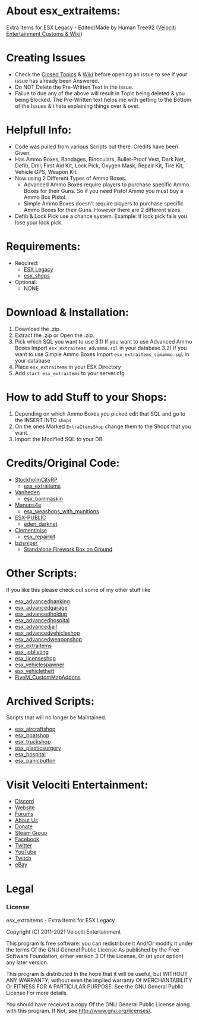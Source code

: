 # About esx_extraitems:
Extra Items for ESX Legacy - Edited/Made by Human Tree92 ([Velociti Entertainment Customs & Wiki]( http://www.velocitientertainment.com/customs/ ))

# Creating Issues
* Check the [Closed Topics]( https://github.com/HumanTree92/esx_extraitems/issues?q=is%3Aissue+is%3Aclosed ) & [Wiki]( http://www.velocitientertainment.com/customs/ ) before opening an issue to see if your issue has already been Answered.
* Do NOT Delete the Pre-Written Text in the issue.
* Failue to due any of the above will result in Topic being deleted & you being Blocked. The Pre-Written text helps me with getting to the Bottom of the Issues & i hate explaining things over & over.

# Helpfull Info:
* Code was pulled from various Scripts out there. Credits have been Given.
* Has Ammo Boxes, Bandages, Binoculars, Bullet-Proof Vest, Dark Net, Defib, Drill, First Aid Kit, Lock Pick, Oxygen Mask, Repair Kit, Tire Kit, Vehicle GPS, Weapon Kit.
* Now using 2 Different Types of Ammo Boxes.
  * Advanced Ammo Boxes require players to purchase specific Ammo Boxes for their Guns. So if you need Pistol Ammo you must buy a Ammo Box Pistol.
  * Simple Ammo Boxes doesn't require players to purchase specific Ammo Boxes for their Guns. However there are 2 different sizes.
* Defib & Lock Pick use a chance system. Example: If lock pick fails you lose your lock pick. 

# Requirements:
* Required:
  * [ESX Legacy]( https://github.com/esx-framework/esx-legacy )
  * [esx_shops]( https://github.com/esx-framework/esx-legacy/tree/main/%5Besx_addons%5D/esx_shops )
* Optional:
  * NONE

# Download & Installation:
1) Download the .zip.
2) Extract the .zip or Open the .zip.
3) Pick which SQL you want to use
  3.1) If you want to use Advanced Ammo Boxes Import `esx_extraitems_advammo.sql` in your database
  3.2) If you want to use Simple Ammo Boxes Import `esx_extraitems_simammo.sql` in your database
4) Place `esx_extraitems` in your ESX Directory
5) Add `start esx_extraitems` to your server.cfg

# How to add Stuff to your Shops:
1) Depending on which Ammo Boxes you picked edit that SQL and go to the INSERT INTO `shops`
2) On the ones Marked `ExtraItemsShop` change them to the Shops that you want.
3) Import the Modified SQL to your DB.

# Credits/Original Code:
* [StockholmCityRP]( https://github.com/StockholmCityRP )
  * [esx_extraitems]( https://github.com/StockholmCityRP/esx_extraitems )
* [Vanheden]( https://github.com/Vanheden )
  * [esx_borrmaskin]( https://github.com/Vanheden/esx_borrmaskin )
* [Manups4e]( https://github.com/manups4e )
  * [esx_weashops_with_munitions]( https://github.com/manups4e/esx_weashops_with_munitions )
* [ESX-PUBLIC]( https://github.com/ESX-PUBLIC )
  * [eden_darknet]( https://github.com/ESX-PUBLIC/eden_darknet )
* [Clementinise]( https://github.com/clementinise )
  * [esx_repairkit]( https://github.com/clementinise/esx_repairkit )
* [bzisniper]( https://forum.cfx.re/u/bzisniper/summary )
  * [Standalone Firework Box on Ground]( https://forum.cfx.re/t/standalone-firework-box-on-ground/1407408 )

# Other Scripts:
If you like this please check out some of my other stuff like
* [esx_advancedbanking]( https://github.com/HumanTree92/esx_advancedbanking )
* [esx_advancedgarage]( https://github.com/HumanTree92/esx_advancedgarage )
* [esx_advancedholdup]( https://github.com/HumanTree92/esx_advancedholdup )
* [esx_advancedhospital]( https://github.com/HumanTree92/esx_advancedhospital )
* [esx_advancedjail]( https://github.com/HumanTree92/esx_advancedjail )
* [esx_advancedvehicleshop]( https://github.com/HumanTree92/esx_advancedvehicleshop )
* [esx_advancedweaponshop]( https://github.com/HumanTree92/esx_advancedweaponshop )
* [esx_extraitems]( https://github.com/HumanTree92/esx_extraitems )
* [esx_joblisting]( https://github.com/HumanTree92/esx_joblisting )
* [esx_licenseshop]( https://github.com/HumanTree92/esx_licenseshop )
* [esx_vehiclespawner]( https://github.com/HumanTree92/esx_vehiclespawner )
* [esx_vehicletheft]( https://github.com/HumanTree92/esx_vehicletheft )
* [FiveM_CustomMapAddons]( https://github.com/HumanTree92/FiveM_CustomMapAddons )

# Archived Scripts:
Scripts that will no longer be Maintained.
* [esx_aircraftshop]( https://github.com/HumanTree92/esx_aircraftshop )
* [esx_boatshop]( https://github.com/HumanTree92/esx_boatshop )
* [esx_truckshop]( https://github.com/HumanTree92/esx_truckshop )
* [esx_plasticsurgery]( https://github.com/HumanTree92/esx_plasticsurgery )
* [esx_hospital]( https://github.com/HumanTree92/esx_hospital )
* [esx_panicbutton]( https://github.com/HumanTree92/esx_panicbutton )

# Visit Velociti Entertainment:
* [Discord]( http://discord.velocitientertainment.com )
* [Website]( http://velocitientertainment.com/ )
* [Forums]( http://velocitientertainment.com/forum )
* [About Us]( http://velocitientertainment.com/pc-gaming/ )
* [Donate]( http://velocitientertainment.com/donations/ )
* [Steam Group]( http://steamcommunity.com/groups/velocitientertainment )
* [Facebook]( http://facebook.com/VelocitiEntertainment )
* [Twitter]( http://twitter.com/VelocitiEnt )
* [YouTube]( http://youtube.com/user/HumanTree92 )
* [Twitch]( http://twitch.tv/humantree92 )
* [eBay]( http://ebay.com/usr/humantree92 )

# Legal
### License
esx_extraitems - Extra Items for ESX Legacy

Copyright (C) 2011-2021 Velociti Entertainment

This program Is free software: you can redistribute it And/Or modify it under the terms Of the GNU General Public License As published by the Free Software Foundation, either version 3 Of the License, Or (at your option) any later version.

This program Is distributed In the hope that it will be useful, but WITHOUT ANY WARRANTY; without even the implied warranty Of MERCHANTABILITY Or FITNESS FOR A PARTICULAR PURPOSE. See the GNU General Public License For more details.

You should have received a copy Of the GNU General Public License along with this program. If Not, see http://www.gnu.org/licenses/.
